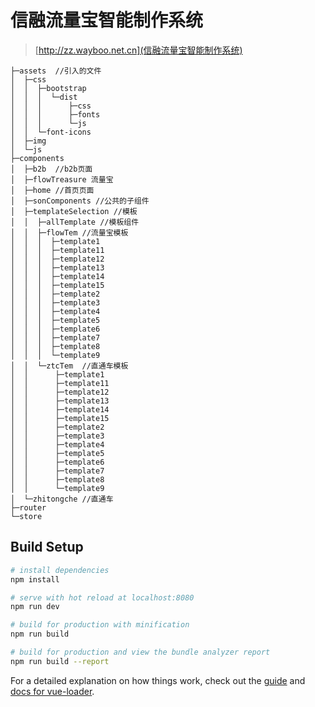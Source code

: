 # 信融流量宝智能制作系统

> [http://zz.wayboo.net.cn](信融流量宝智能制作系统)

```
├─assets  //引入的文件
│  ├─css
│  │  ├─bootstrap
│  │  │  └─dist
│  │  │      ├─css
│  │  │      ├─fonts
│  │  │      └─js
│  │  └─font-icons
│  ├─img
│  └─js
├─components
│  ├─b2b  //b2b页面
│  ├─flowTreasure 流量宝
│  ├─home //首页页面
│  ├─sonComponents //公共的子组件
│  ├─templateSelection //模板
│  │  ├─allTemplate //模板组件
│  │  ├─flowTem //流量宝模板
│  │  │  ├─template1
│  │  │  ├─template11
│  │  │  ├─template12
│  │  │  ├─template13
│  │  │  ├─template14
│  │  │  ├─template15
│  │  │  ├─template2
│  │  │  ├─template3
│  │  │  ├─template4
│  │  │  ├─template5
│  │  │  ├─template6
│  │  │  ├─template7
│  │  │  ├─template8
│  │  │  └─template9
│  │  └─ztcTem  //直通车模板
│  │      ├─template1
│  │      ├─template11
│  │      ├─template12
│  │      ├─template13
│  │      ├─template14
│  │      ├─template15
│  │      ├─template2
│  │      ├─template3
│  │      ├─template4
│  │      ├─template5
│  │      ├─template6
│  │      ├─template7
│  │      ├─template8
│  │      └─template9
│  └─zhitongche //直通车
├─router
└─store

```

## Build Setup

``` bash
# install dependencies
npm install

# serve with hot reload at localhost:8080
npm run dev

# build for production with minification
npm run build

# build for production and view the bundle analyzer report
npm run build --report
```
For a detailed explanation on how things work, check out the [guide](http://vuejs-templates.github.io/webpack/) and [docs for vue-loader](http://vuejs.github.io/vue-loader).
